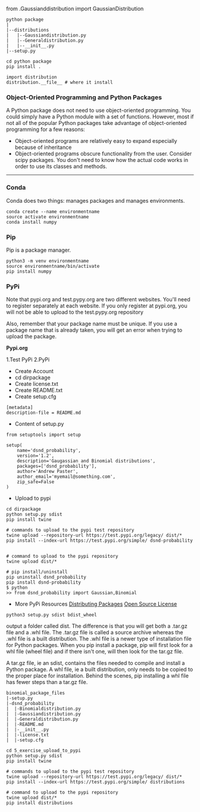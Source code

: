 from .Gaussianddistribution import GaussianDistribution



```
python package
|
|--distributions
|   |--Gaussiandistribution.py
|   |--Generaldistribution.py
|   |--__init__.py
|--setup.py
```
```
cd python package
pip install .

import distribution
distribution.__file__ # where it install
```

### Object-Oriented Programming and Python Packages
A Python package does not need to use object-oriented programming. You could simply have a Python module with a set of functions. However, most if not all of the popular Python packages take advantage of object-oriented programming for a few reasons:



*   Object-oriented programs are relatively easy to expand especially because of inheritance
*   Object-oriented programs obscure functionality from the user. Consider scipy packages. You don't need to know how the actual code works in order to use its classes and methods.

---

### Conda 
Conda does two things: manages packages and manages environments.

```
conda create --name environmentname
source activate environmentname
conda install numpy
```

### Pip

Pip is a package manager.

```
python3 -m venv environmentname
source environmentname/bin/activate
pip install numpy
```

### PyPi
Note that pypi.org and test.pypy.org are two different websites. You'll need to register separately at each website. If you only register at pypi.org, you will not be able to upload to the test.pypy.org repository

Also, remember that your package name must be unique. If you use a package name that is already taken, you will get an error when trying to upload the package.


**Pypi.org**

1.Test PyPi
2.PyPi 

* Create Account
* cd dirpackage
* Create license.txt
* Create README.txt
* Create setup.cfg
```
[metadata]
description-file = README.md
```
* Content of setup.py
```
from setuptools import setup

setup(
    name='dsnd_probability',
    version='1.2',
    description='Gaugassian and Binomial distributions',
    packages=['dsnd_probability'],
    author='Andrew Paster',
    author_email='myemail@something.com',
    zip_safe=False
)
```

* Upload to pypi

```
cd dirpackage
python setup.py sdist
pip install twine

# commands to upload to the pypi test repository
twine upload --repository-url https://test.pypi.org/legacy/ dist/*
pip install --index-url https://test.pypi.org/simple/ dsnd-probability


# command to upload to the pypi repository
twine upload dist/*

# pip install/uninstall
pip uninstall dsnd_probability
pip install dsnd-probability
$ python
>> from dsnd_probability import Gaussian,Binomial
```

* More PyPi Resources
[Distributing Packages](https://packaging.python.org/tutorials/packaging-projects/)
[Open Source License](https://opensource.org/licenses/MIT)
```
python3 setup.py sdist bdist_wheel
```
output a folder called dist. The difference is that you will get both a .tar.gz file and a .whl file. The .tar.gz file is called a source archive whereas the .whl file is a built distribution. The .whl file is a newer type of installation file for Python packages. When you pip install a package, pip will first look for a whl file (wheel file) and if there isn't one, will then look for the tar.gz file.

A tar.gz file, ie an sdist, contains the files needed to compile and install a Python package. A whl file, ie a built distribution, only needs to be copied to the proper place for installation. Behind the scenes, pip installing a whl file has fewer steps than a tar.gz file.




```
binomial_package_files
|-setup.py
|-dsnd_probability
|  |-Binomialdistribution.py
|  |-Gaussiandistribution.py
|  |-Generaldistribution.py
|  |-README.md
|  |-__init__.py
|  |-license.txt
|  |-setup.cfg
```

```
cd 5_exercise_upload_to_pypi
python setup.py sdist
pip install twine

# commands to upload to the pypi test repository
twine upload --repository-url https://test.pypi.org/legacy/ dist/*
pip install --index-url https://test.pypi.org/simple/ distributions

# command to upload to the pypi repository
twine upload dist/*
pip install distributions
```

